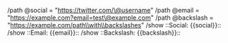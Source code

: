 /path @social = "https://twitter.com/\@username"
/path @email = "https://example.com?email=test\@example.com"
/path @backslash = "https://example.com/path\\with\\backslashes"
/show ::Social: {{social}}::
/show ::Email: {{email}}::
/show ::Backslash: {{backslash}}::